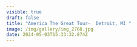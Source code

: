 ```yaml
---
visible: true
draft: false
title: "America The Great Tour-  Detroit, MI "
image: /img/gallery/img_2768.jpg
date: 2024-05-03T15:33:32.874Z
---
```

